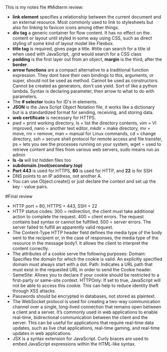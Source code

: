This is my notes file
#Midterm review:

- **link element** specifies a relationship between the current document and an external resource. Most commonly used to link to stylesheets but also for linking to favicon icons among other things.
- **div tag** a generic container for flow content. It has no effect on the content or layout until styled in some way using CSS, such as direct styling of some kind of layout model like Flexbox.
- **title tag** is required, gives page a title. #title can search for a title id when used with JavaScript, .grid would search for a CSS class
- **padding** is the first layer out from an object, **margin** is the third, after the **border**.
- **arrow functions** are a compact alternative to a traditional function expression. They dont have their own bindings to this, arguments, or super, should not be used as method. Cannot be used as constructors. Cannot be created as generators, don't use yield. Sort of like a python lambda. Syntax is declaring parameter, then arrow to what to do with parameters.
- The **# selector** looks for ID's in elements.
- **JSON** is the Java Script Object Notation file, it works like a dictionary but is a standardized format for sending, receiving, and storing data.
- **web certificate** is necessary for HTTPS.
- pwd = print working directory, ls = list the directory contents, vim = VI improved, nano = another text editor, mkdir = make directory, mv = move, rm = remove, man = manual for Linux commands, cd = change directory, ssh = secure shell protocol for remote access and file transfer, ps = lets you see the processes running on your system, wget = used to retrieve content and files from various web servers, sudo means run as admin
- **ls -la** will list hidden files too
- **subdomain.(root(secondary.top)**
- **Port 443** is used for HTTPS, **80** is used for HTTP, and **22** is for SSH
- DNS points to an IP address, not another A.
- You can use Object.create() or just declare the context and set up the key - value pairs.


#Final review
- HTTP port = 80, HTTPS = 443, SSH = 22
- HTTP status codes: 300 = redirection, the client must take additional action to complete the request. 400 = client errors. The request contains bad syntax or cannot be fulfilled. 500 = server errors. The server failed to fulfill an apparently valid request.
- The Content-Type HTTP header field defines the media type of the body sent to the recipient or, in the case of responses, the media type of the resource in the message body1. It allows the client to interpret the content correctly.
- The attributes of a cookie serve the following purposes:
Domain: Specifies the domain for which the cookie is valid. An explicitly specified domain must always start with a dot.
Path: Indicates a URL path that must exist in the requested URL in order to send the Cookie header.
SameSite: Allows you to declare if your cookie should be restricted to a first-party or same-site context.
HTTPOnly: If set to true, JavaScript will not be able to access this cookie. This can help to reduce identity theft through XSS attacks.
- Passwords should be encrypted in databases, not stored as plaintext.
- The WebSocket protocol is used for creating a two-way communication channel over a single, long-lived connection that remains open between a client and a server. It’s commonly used in web applications to enable real-time, bidirectional communication between the client and the server. This can be useful for applications that require real-time data updates, such as live chat applications, real-time gaming, and real-time updates in web applications.
- JSX is a syntax extension for JavaScript. Curly braces are used to embed JavaScript expressions within the HTML-like syntax.
